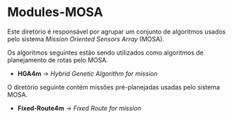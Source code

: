 # Modules-MOSA

Este diretório é responsável por agrupar um conjunto de algoritmos usados pelo sistema *Mission Oriented Sensors Array* (MOSA). 

Os algoritmos seguintes estão sendo utilizados como algoritmos de planejamento de rotas pelo MOSA.

* **HGA4m** ->  *Hybrid Genetic Algorithm for mission*

O diretório seguinte contém missões pré-planejadas usadas pelo sistema MOSA.

* **Fixed-Route4m** -> *Fixed Route for mission*
